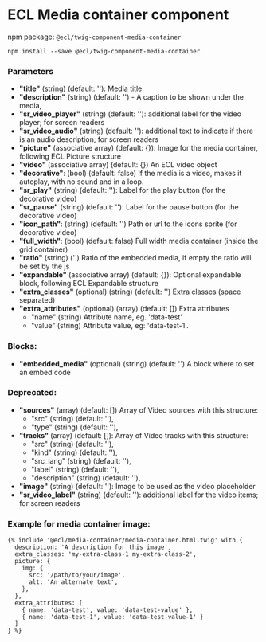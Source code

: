 # ECL Media container component

npm package: `@ecl/twig-component-media-container`

```shell
npm install --save @ecl/twig-component-media-container
```

### Parameters

- **"title"** (string) (default: ''): Media title
- **"description"** (string) (default: '') - A caption to be shown under the media,
- **"sr_video_player"** (string) (default: ''): additional label for the video player; for screen readers
- **"sr_video_audio"** (string) (default: ''): additional text to indicate if there is an audio description; for screen readers
- **"picture"** (associative array) (default: {}): Image for the media container, following ECL Picture structure
- **"video"** (associative array) (default: {}) An ECL video object
- **"decorative"**: (bool) (default: false) If the media is a video, makes it autoplay, with no sound and in a loop.
- **"sr_play"** (string) (default: ''): Label for the play button (for the decorative video)
- **"sr_pause"** (string) (default: ''): Label for the pause button (for the decorative video)
- **"icon_path"**: (string) (default: '') Path or url to the icons sprite (for decorative video)
- **"full_width"**: (bool) (default: false) Full width media container (inside the grid container)
- **"ratio"** (string) ('') Ratio of the embedded media, if empty the ratio will be set by the js
- **"expandable"** (associative array) (default: {}): Optional expandable block, following ECL Expandable structure
- **"extra_classes"** (optional) (string) (default: '') Extra classes (space separated)
- **"extra_attributes"** (optional) (array) (default: []) Extra attributes
  - "name" (string) Attribute name, eg. 'data-test'
  - "value" (string) Attribute value, eg: 'data-test-1'.

### Blocks:

- **"embedded_media"** (optional) (string) (default: '') A block where to set an embed code

### Deprecated:

- **"sources"** (array) (default: []) Array of Video sources with this structure:
  - "src" (string) (default: ''),
  - "type" (string) (default: ''),
- **"tracks"** (array) (default: []): Array of Video tracks with this structure:
  - "src" (string) (default: ''),
  - "kind" (string) (default: ''),
  - "src_lang" (string) (default: ''),
  - "label" (string) (default: ''),
  - "description" (string) (default: ''),
- **"image"** (string) (default: ''): Image to be used as the video placeholder
- **"sr_video_label"** (string) (default: ''): additional label for the video items; for screen readers

### Example for media container image:

<!-- prettier-ignore -->
```twig
{% include '@ecl/media-container/media-container.html.twig' with { 
  description: 'A description for this image', 
  extra_classes: 'my-extra-class-1 my-extra-class-2', 
  picture: {
    img: {
      src: '/path/to/your/image',
      alt: 'An alternate text',
    },
  },
  extra_attributes: [ 
    { name: 'data-test', value: 'data-test-value' }, 
    { name: 'data-test-1', value: 'data-test-value-1' } 
  ] 
} %} 
```
